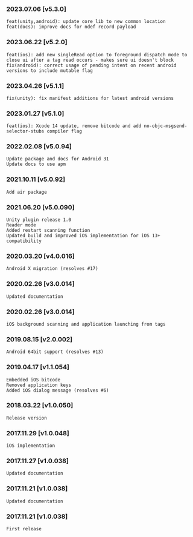 ### 2023.07.06 [v5.3.0]

```
feat(unity,android): update core lib to new common location
feat(docs): improve docs for ndef record payload
```

### 2023.06.22 [v5.2.0]

```
feat(ios): add new singleRead option to foreground dispatch mode to close ui after a tag read occurs - makes sure ui doesn't block
fix(android): correct usage of pending intent on recent android versions to include mutable flag
```

### 2023.04.26 [v5.1.1]

```
fix(unity): fix manifest additions for latest android versions
```

### 2023.01.27 [v5.1.0]

```
feat(ios): Xcode 14 update, remove bitcode and add no-objc-msgsend-selector-stubs compiler flag
```

### 2022.02.08 [v5.0.94]

```
Update package and docs for Android 31
Update docs to use apm
```



### 2021.10.11 [v5.0.92]

```
Add air package
```



### 2021.06.20 [v5.0.090]

```
Unity plugin release 1.0
Reader mode
Added restart scanning function
Updated build and improved iOS implementation for iOS 13+ compatibility
```


### 2020.03.20 [v4.0.016]

```
Android X migration (resolves #17)
```


### 2020.02.26 [v3.0.014]

```
Updated documentation
```


### 2020.02.26 [v3.0.014]

```
iOS background scanning and application launching from tags
```


### 2019.08.15 [v2.0.002]

```
Android 64bit support (resolves #13)
```


### 2019.04.17 [v1.1.054]

```
Embedded iOS bitcode
Removed application keys 
Added iOS dialog message (resolves #6)
```


### 2018.03.22 [v1.0.050]

```
Release version
```


### 2017.11.29 [v1.0.048]

```
iOS implementation
```


### 2017.11.27 [v1.0.038]

```
Updated documentation
```


### 2017.11.21 [v1.0.038]

```
Updated documentation
```


### 2017.11.21 [v1.0.038]

```
First release
```
